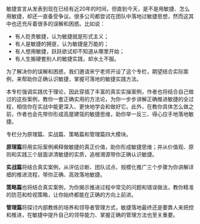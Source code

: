 敏捷宣言从发表到现在已经有近20年的时间，但直到今天，是不是用敏捷、怎么用敏捷，却还一直备受争议。很多公司都尝试在团队中落地过敏捷思想，然而这其中也还充斥着很多的误解和困惑。比如说：

- 有人贬责敏捷，认为敏捷就是形式主义；
- 有人是敏捷的拥趸，认为敏捷是万能的；
- 有人想用敏捷，跃跃欲试却不知道从哪里开始；
- 有人生搬硬套别人的敏捷实践，却水土不服。

为了解决你的误解和困惑，我们邀请宋宁老师开设了这个专栏，期望结合实际案例，来帮助你正确认识敏捷，掌握可落地的敏捷实践方法。

本专栏强调实践优于理论，因此穿插了丰富的真实实操案例，作者也将结合自己做过的这些案例，教你一套正确实用的方法论，为你一步步讲解正确推进敏捷的全过程，相信你在实战中能更深入、更快地学会和做好它。此外，在教你具体怎么做之前，作者也会先带你形成高屋建瓴的敏捷思维，助你举一反三、得心应手地落地敏捷。

专栏分为原理篇、实战篇、策略篇和管理篇四大模块。

**原理篇**将用实际案例阐释做敏捷的真正价值，助你形成敏捷思维；并从价值观、原则和实践三个层面讲清敏捷的实质，追根溯源带你正确认识敏捷。

**实战篇**将结合真实案例，从评估诊断、团队试点、规模化推广三个步骤为你讲解详细的推进流程，带你正确、高效落地敏捷。

**策略篇**也将结合真实案例，为你揭示推进过程中常见的问题和错误做法，教你精准的防范和检视策略，让你始终都能在正确的方向上前进。

**管理篇**将探讨内部教练的培养和领导者管理方式，敏捷落地最终还是要靠人来把控和推进，在敏捷中提升自己的领导能力、掌握正确的管理方法也至关重要。